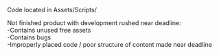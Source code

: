 Code located in Assets/Scripts/  
  
Not finished product with development rushed near deadline:  
-Contains unused free assets  
-Contains bugs  
-Improperly placed code / poor structure of content made near deadline
